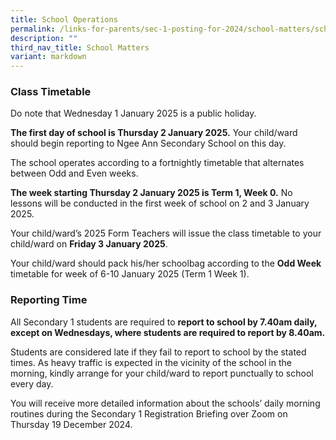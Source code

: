 ```yaml
---
title: School Operations
permalink: /links-for-parents/sec-1-posting-for-2024/school-matters/school-operations/
description: ""
third_nav_title: School Matters
variant: markdown
---
```

### Class Timetable
Do note that Wednesday 1 January 2025 is a public holiday. 

**The first day of school is Thursday 2 January 2025.** Your child/ward should begin reporting to Ngee Ann Secondary School on this day.

The school operates according to a fortnightly timetable that alternates between Odd and Even weeks.

**The week starting Thursday 2 January 2025 is Term 1, Week 0.** No lessons will be conducted in the first week of school on 2 and 3 January 2025.

Your child/ward’s 2025 Form Teachers will issue the class timetable to your child/ward on **Friday 3 January 2025**.

Your child/ward should pack his/her schoolbag according to the **Odd Week** timetable for week of 6-10 January 2025 (Term 1 Week 1).


### Reporting Time

All Secondary 1 students are required to **report to school by 7.40am daily, except on Wednesdays, where students are required to report by 8.40am.**

Students are considered late if they fail to report to school by the stated times. As heavy traffic is expected in the vicinity of the school in the morning, kindly arrange for your child/ward to report punctually to school every day.

You will receive more detailed information about the schools’ daily morning routines during the Secondary 1 Registration Briefing over Zoom on Thursday 19 December 2024.